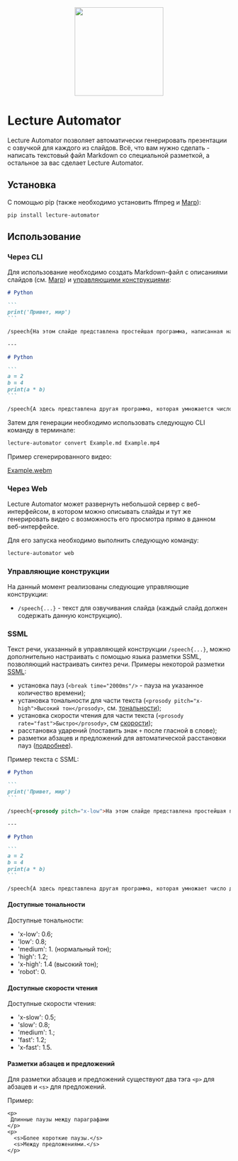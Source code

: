 <div align="center"><img width="200" 
        height="200" src="assets/book-with-gear.png" /></div>

# Lecture Automator

Lecture Automator позволяет автоматически генерировать презентации с озвучкой для каждого из слайдов. Всё, что вам нужно сделать - написать текстовый файл Markdown со специальной разметкой, а остальное за вас сделает Lecture Automator.

## Установка

С помощью pip (также необходимо установить ffmpeg и [Marp](https://github.com/marp-team/marp-cli)):
```
pip install lecture-automator
```

## Использование

### Через CLI

Для использование необходимо создать Markdown-файл с описаниями слайдов (см. [Marp](https://marp.app/#get-started)) и [управляющими конструкциями](#управляющие-конструкции):
````md
# Python

```
print('Привет, мир')
```

/speech{На этом слайде представлена простейшая программа, написанная на языке програмирования Пайтон. Эта программа просто выводит указанные слова в терминал.}

---

# Python

```
a = 2
b = 4
print(a * b)
```

/speech{А здесь представлена другая программа, которая умножается число два на число четыре.}

````

Затем для генерации необходимо использовать следующую CLI команду в терминале:
```bash
lecture-automator convert Example.md Example.mp4
```

Пример сгенерированного видео:

[Example.webm](https://user-images.githubusercontent.com/33065236/231875817-1d3aae09-2a63-4bb1-8380-8b7f024bbe45.webm)

### Через Web

Lecture Automator может развернуть небольшой сервер с веб-интерфейсом, в котором можно
описывать слайды и тут же генерировать видео с возможность его просмотра прямо в данном
веб-интерфейсе.

Для его запуска необходимо выполнить следующую команду:
```bash
lecture-automator web
```


### Управляющие конструкции 

На данный момент реализованы следующие управляющие конструкции:
- `/speech{...}` - текст для озвучивания слайда (каждый слайд должен содержать данную конструкцию). 


### SSML

Текст речи, указанный в управляющей конструкции `/speech{...}`, можно дополнительно настраивать с помощью языка разметки SSML, позволяющий настраивать синтез речи. Примеры некоторой разметки [SSML](https://wiki.calloffice.ru/index.php?title=%D0%9F%D0%BE%D0%B4%D0%B4%D0%B5%D1%80%D0%B6%D0%B8%D0%B2%D0%B0%D0%B5%D0%BC%D1%8B%D0%B5_%D1%82%D0%B5%D0%B3%D0%B8_SSML_%D0%B2_Silero_TTS):
- установка пауз (`<break time="2000ms"/>` - пауза на указанное количество времени);
- установка тональности для части текста (`<prosody pitch="x-high">Высокий тон</prosody>`, см. [тональности](#доступные-тональности));
- установка скорости чтения для части текста (`<prosody rate="fast">Быстро</prosody>`, см [скорости](#доступные-скорости-чтения));
- расстановка ударений (поставить знак `+` после гласной в слове);
- разметки абзацев и предложений для автоматической расстановки пауз ([подробнее](#разметки-абзацев-и-предложений)).

Пример текста с SSML:
````md
# Python

```
print('Привет, мир')
```

/speech{<prosody pitch="x-low">На этом слайде представлена простейшая программа</prosody>, написанная на языке програмирования <break time="2000ms"/> Пайтон. Эта программа просто выводит указанные слова в терминал.}

---

# Python

```
a = 2
b = 4
print(a * b)
```

/speech{А здесь представлена другая программа, которая умножает число два на число четыре.}
````


#### Доступные тональности 

Доступные тональности:
- 'x-low': 0.6; 
- 'low': 0.8;
- 'medium': 1. (нормальный тон);
- 'high': 1.2;
- 'x-high': 1.4 (высокий тон);
- 'robot': 0.

#### Доступные скорости чтения

Доступные скорости чтения:
- 'x-slow': 0.5;
- 'slow': 0.8;
- 'medium': 1.;
- 'fast': 1.2;
- 'x-fast': 1.5.


#### Разметки абзацев и предложений

Для разметки абзацев и предложений существуют два тэга `<p>` для абзацев и `<s>` для предложений.

Пример:
```
<p>
 Длинные паузы между параграфами
</p>
<p>
  <s>Более короткие паузы.</s>
  <s>Между предложениями.</s>
</p>
```
